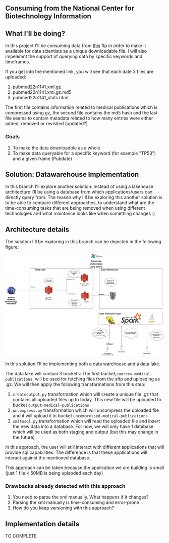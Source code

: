 ## Consuming from the National Center for Biotechnology Information

## What I'll be doing?

In this project I'll be consuming data from [this](https://ftp.ncbi.nlm.nih.gov/pubmed/updatefiles/) ftp in order to make it available for data scientists as a unique downloadable file. I will also impelemnt the support of querying data by specific keywords and timeframes.

If you get into the mentioned link, you will see that each date 3 files are uploaded:

1. pubmed22n1141.xml.gz 
2. pubmed22n1141.xml.gz.md5
3. pubmed22n1141_stats.html

The first file contains information related to medical publications which is compressed using gz, the second file contains the md5 hash and the last file seems to contain metadata related to how many entries were either added, removed or revisited (updated?)

### Goals

1. To make the data downloadble as a whole
2. To make data queryable for a specific keyword (for example "TP53") and a given frame (Pubdate)

## Solution: Datawarehouse Implementation

In this branch I'll explore another solution: Instead of using a lakehouse architecture I'll be using a database from which applications/users can directly query from. The reason why I'll be exploring this another solution is to be able to compare different approaches, to understand what are the time-consuming tasks that are being removed when using different technologies and what maintance looks like when something changes :)


## Architecture details

The solution I'll be exploring in this branch can be depicted in the following figure:

![architecture data warehouse](dw_implementation.jpg)

In this solution I'll be implementing both a data warehouse and a data lake. 

The data lake will contain 3 buckets: The first bucket,`sources-medical-publications`, will be used for fetching files from the sftp and uploading as .gz. We will then apply the following transformations from this step:
1. `createoutput.py` transformation which will create a unique file .gz that contains all uploaded files up to today. This new file will be uploaded to bucket `output-medical-publications`
2. `uncompress.py` transformation which will uncompress the uploaded file and it will upload it in bucket `uncompressed-medical-publications`
3. `xmltosql.py` transformation which will read the uploaded file and insert the new data into a database. For now, we will only have 1 database which will be used as both staging and output (but this may change in the future)

In this approach, the user will still interact with different applications that will provide sql capabilities. The difference is that these applications will interact against the mentioned database.

This approach can be taken because the application we are building is small (just 1 file < 50MB is being uplaoded each day)


### Drawbacks already detected with this approach

1. You need to parse the xml manually. What happens if it changes? 
2. Parsing the xml manually is time-consuming and error-prone
3. How do you keep versioning with this approach?


## Implementation details

TO COMPLETE

